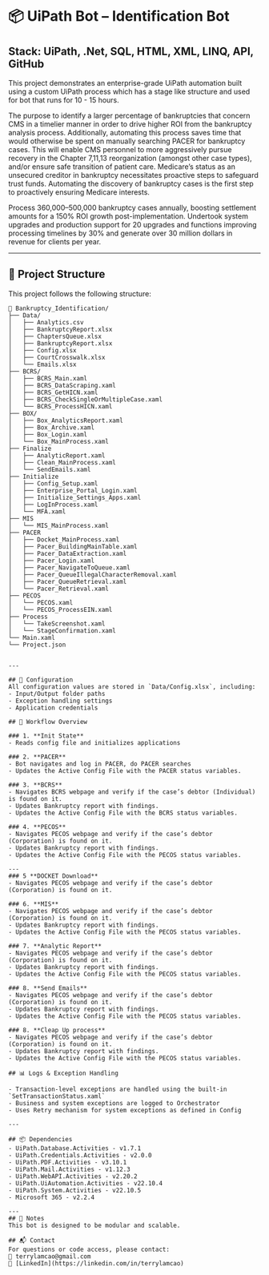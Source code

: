 # 📦 UiPath Bot – Identification Bot
## Stack: UiPath, .Net, SQL, HTML, XML, LINQ, API, GitHub

This project demonstrates an enterprise-grade UiPath automation built using a custom UiPath process which has a stage like structure and used for bot that runs for 10 - 15 hours. 

The purpose to identify a larger percentage of bankruptcies that concern CMS in a timelier manner in order to drive higher ROI from the bankruptcy analysis process. Additionally, automating this process saves time that would otherwise be spent on manually searching PACER for bankruptcy cases. This will enable CMS personnel to more aggressively pursue recovery in the Chapter 7,11,13 reorganization (amongst other case types), and/or ensure safe transition of patient care. Medicare’s status as an unsecured creditor in bankruptcy necessitates proactive steps to safeguard trust funds. Automating the discovery of bankruptcy cases is the first step to proactively ensuring Medicare interests.

Process 360,000–500,000 bankruptcy cases annually, boosting settlement amounts for a 150% ROI growth post-implementation. Undertook system upgrades and production support for 20 upgrades and functions improving processing timelines by 30% and generate over 30 million dollars in revenue for clients per year.

---

## 📁 Project Structure

This project follows the following structure:

```
📂 Bankruptcy_Identification/
├── Data/
│   ├── Analytics.csv
│   ├── BankruptcyReport.xlsx
│   ├── ChaptersQueue.xlsx
│   ├── BankruptcyReport.xlsx
│   ├── Config.xlsx
│   ├── CourtCrosswalk.xlsx
│   └── Emails.xlsx
├── BCRS/
│   ├── BCRS_Main.xaml
│   ├── BCRS_DataScraping.xaml
│   ├── BCRS_GetHICN.xaml
│   ├── BCRS_CheckSingleOrMultipleCase.xaml
│   └── BCRS_ProcessHICN.xaml
├── BOX/
│   ├── Box_AnalyticsReport.xaml
│   ├── Box_Archive.xaml
│   ├── Box_Login.xaml
│   └── Box_MainProcess.xaml
├── Finalize
│   ├── AnalyticReport.xaml
│   ├── Clean_MainProcess.xaml
│   └── SendEmails.xaml
├── Initialize
│   ├── Config_Setup.xaml
│   ├── Enterprise_Portal_Login.xaml
│   ├── Initialize_Settings_Apps.xaml
│   ├── LogInProcess.xaml
│   └── MFA.xaml
├── MIS
│   └── MIS_MainProcess.xaml
├── PACER
│   ├── Docket_MainProcess.xaml
│   ├── Pacer_BuildingMainTable.xaml
│   ├── Pacer_DataExtraction.xaml
│   ├── Pacer_Login.xaml
│   ├── Pacer_NavigateToQueue.xaml
│   ├── Pacer_QueueIllegalCharacterRemoval.xaml
│   ├── Pacer_QueueRetrieval.xaml
│   └── Pacer_Retrieval.xaml
├── PECOS
│   └── PECOS.xaml
│   └── PECOS_ProcessEIN.xaml
├── Process
│   └── TakeScreenshot.xaml
│   └── StageConfirmation.xaml
└── Main.xaml
└── Project.json


---

## 🔧 Configuration
All configuration values are stored in `Data/Config.xlsx`, including:
- Input/Output folder paths
- Exception handling settings
- Application credentials 

## 🔄 Workflow Overview

### 1. **Init State**
- Reads config file and initializes applications

### 2. **PACER**
- Bot navigates and log in PACER, do PACER searches
- Updates the Active Config File with the PACER status variables. 

### 3. **BCRS**
- Navigates BCRS webpage and verify if the case’s debtor (Individual) is found on it.
- Updates Bankruptcy report with findings.
- Updates the Active Config File with the BCRS status variables. 

### 4. **PECOS**
- Navigates PECOS webpage and verify if the case’s debtor (Corporation) is found on it.
- Updates Bankruptcy report with findings.
- Updates the Active Config File with the PECOS status variables. 

---
### 5 **DOCKET Download**
- Navigates PECOS webpage and verify if the case’s debtor (Corporation) is found on it.

### 6. **MIS**
- Navigates PECOS webpage and verify if the case’s debtor (Corporation) is found on it.
- Updates Bankruptcy report with findings.
- Updates the Active Config File with the PECOS status variables.

### 7. **Analytic Report**
- Navigates PECOS webpage and verify if the case’s debtor (Corporation) is found on it.
- Updates Bankruptcy report with findings.
- Updates the Active Config File with the PECOS status variables.

### 8. **Send Emails**
- Navigates PECOS webpage and verify if the case’s debtor (Corporation) is found on it.
- Updates Bankruptcy report with findings.
- Updates the Active Config File with the PECOS status variables.

### 8. **Cleap Up process**
- Navigates PECOS webpage and verify if the case’s debtor (Corporation) is found on it.
- Updates Bankruptcy report with findings.
- Updates the Active Config File with the PECOS status variables.

## 📊 Logs & Exception Handling

- Transaction-level exceptions are handled using the built-in `SetTransactionStatus.xaml`
- Business and system exceptions are logged to Orchestrator
- Uses Retry mechanism for system exceptions as defined in Config

---

## 📦 Dependencies
- UiPath.Database.Activities - v1.7.1
- UiPath.Credentials.Activities - v2.0.0 
- UiPath.PDF.Activities - v3.10.1
- UiPath.Mail.Activities - v1.12.3
- UiPath.WebAPI.Activities - v2.20.2
- UiPath.UiAutomation.Activities - v22.10.4
- UiPath.System.Activities - v22.10.5
- Microsoft 365 - v2.2.4

---
## 📝 Notes
This bot is designed to be modular and scalable.

## 📬 Contact
For questions or code access, please contact:  
📧 terrylamcao@gmail.com  
🔗 [LinkedIn](https://linkedin.com/in/terrylamcao)
